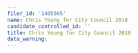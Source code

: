 ```yaml
---
filer_id: '1405565'
name: Chris Young for City Council 2018
candidate_controlled_id: ''
title: Chris Young for City Council 2018
data_warning: 
---
```

